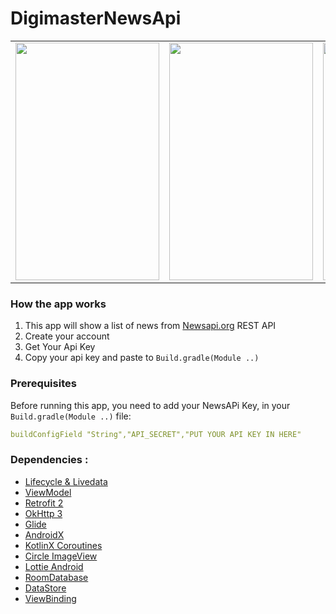 # DigimasterNewsApi
<table>
  <tr>
    <td><img src="https://github.com/arifstack/SaltNewsApi/blob/main/preview/image_1.png" width=230 height=380></td>
    <td><img src="https://github.com/arifstack/SaltNewsApi/blob/main/preview/image_2.png" width=230 height=380></td>
    <td><img src="https://github.com/arifstack/SaltNewsApi/blob/main/preview/image_3.png" width=230 height=380></td>
  </tr>
</table>

### How the app works
1. This app will show a list of news from [Newsapi.org](newsapi.org) REST API
2. Create your account
3. Get Your Api Key
3. Copy your api key and paste to `Build.gradle(Module ..)`

### Prerequisites

Before running this app, you need to add your NewsAPi Key, in your `Build.gradle(Module ..)` file:

```yaml
buildConfigField "String","API_SECRET","PUT YOUR API KEY IN HERE"
```

### Dependencies :
- [Lifecycle & Livedata](https://developer.android.com/jetpack/androidx/releases/lifecycle)
- [ViewModel](https://developer.android.com/topic/libraries/architecture/viewmodel)
- [Retrofit 2](https://square.github.io/retrofit/)    
- [OkHttp 3](https://square.github.io/okhttp/)    
- [Glide](https://github.com/bumptech/glide)    
- [AndroidX](https://mvnrepository.com/artifact/androidx)
- [KotlinX Coroutines](https://developer.android.com/kotlin/coroutines)
- [Circle ImageView](https://github.com/hdodenhof/CircleImageView)
- [Lottie Android](https://github.com/airbnb/lottie-android)
- [RoomDatabase](https://developer.android.com/reference/android/arch/persistence/room/RoomDatabase)
- [DataStore](https://developer.android.com/topic/libraries/architecture/datastore)
- [ViewBinding](https://developer.android.com/topic/libraries/view-binding)
